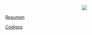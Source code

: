 <div align="center">
<img src="https://media.giphy.com/media/zOvBKUUEERdNm/giphy.gif"/>
 </div>

[Resumen](/Documentos/Teoria.md)

[Codigos](/Documentos/Codigos.md)
